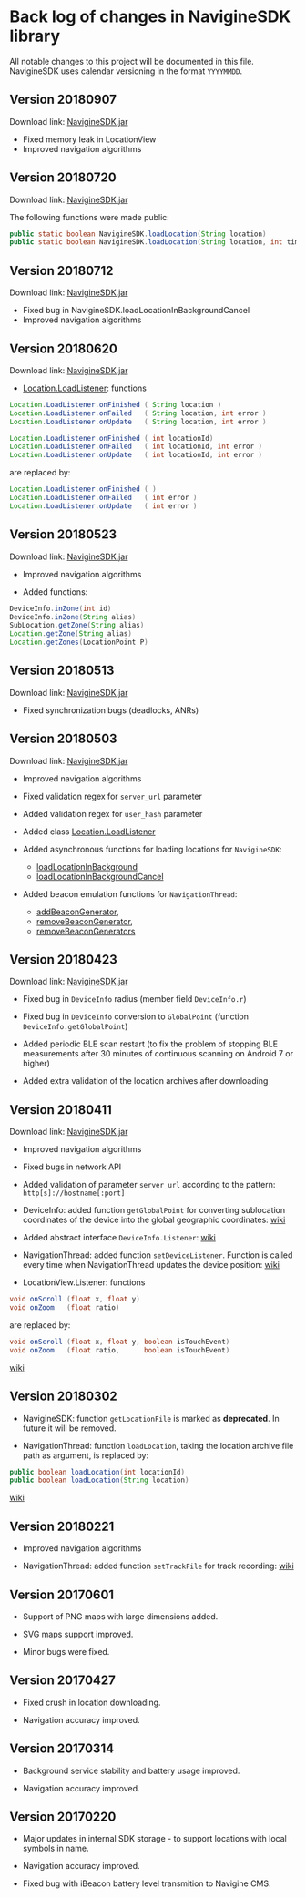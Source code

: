 # Back log of changes in NavigineSDK library

All notable changes to this project will be documented in this file. NavigineSDK
uses calendar versioning in the format `YYYYMMDD`.

## Version 20180907
Download link: [NavigineSDK.jar](https://github.com/Navigine/Android-SDK/blob/47688f140521e483fbdd342a9291062a10fa23b4/libs/NavigineSDK.jar?raw=true)

* Fixed memory leak in LocationView
* Improved navigation algorithms

## Version 20180720
Download link: [NavigineSDK.jar](https://github.com/Navigine/Android-SDK/blob/de4e177cf41bbc2f71b6564710abf46b8763efbc/libs/NavigineSDK.jar?raw=true)

The following functions were made public:
```java
public static boolean NavigineSDK.loadLocation(String location)
public static boolean NavigineSDK.loadLocation(String location, int timeout)
```

## Version 20180712
Download link: [NavigineSDK.jar](https://github.com/Navigine/Android-SDK/blob/d233ffbeb0874ba8c05bbece389f71f63166b433/libs/NavigineSDK.jar?raw=true)

* Fixed bug in NavigineSDK.loadLocationInBackgroundCancel
* Improved navigation algorithms

## Version 20180620
Download link: [NavigineSDK.jar](https://github.com/Navigine/Android-SDK/blob/4e129d99487168b105e51981deaa2aa2dc3f2837/libs/NavigineSDK.jar?raw=true)

* [Location.LoadListener](https://github.com/Navigine/Android-SDK/wiki/Class-Location.LoadListener):
functions
```java
Location.LoadListener.onFinished ( String location )
Location.LoadListener.onFailed   ( String location, int error )
Location.LoadListener.onUpdate   ( String location, int error )

Location.LoadListener.onFinished ( int locationId)
Location.LoadListener.onFailed   ( int locationId, int error )
Location.LoadListener.onUpdate   ( int locationId, int error )
```
are replaced by:
```java
Location.LoadListener.onFinished ( )
Location.LoadListener.onFailed   ( int error )
Location.LoadListener.onUpdate   ( int error )
```

## Version 20180523
Download link: [NavigineSDK.jar](https://github.com/Navigine/Android-SDK/blob/2f46c63ff66b60d34de2be3490a2ab1820d83d91/libs/NavigineSDK.jar?raw=true)

* Improved navigation algorithms

* Added functions:
```java
DeviceInfo.inZone(int id)
DeviceInfo.inZone(String alias)
SubLocation.getZone(String alias)
Location.getZone(String alias)
Location.getZones(LocationPoint P) 
```

## Version 20180513
Download link: [NavigineSDK.jar](https://github.com/Navigine/Android-SDK/blob/f1c725d4b138351002001fed7e48d428d765466b/libs/NavigineSDK.jar?raw=true)

* Fixed synchronization bugs (deadlocks, ANRs)

## Version 20180503
Download link: [NavigineSDK.jar](https://github.com/Navigine/Android-SDK/blob/5a74248a388685f5532976482162b1c5124dc253/NavigineSDK/NavigineSDK.jar?raw=true)

* Improved navigation algorithms

* Fixed validation regex for `server_url` parameter

* Added validation regex for `user_hash` parameter

* Added class [Location.LoadListener](https://github.com/Navigine/Android-SDK/wiki/Class-Location.LoadListener)

* Added asynchronous functions for loading locations for `NavigineSDK`:
  * [loadLocationInBackground](https://github.com/Navigine/Android-SDK/wiki/Class-NavigineSDK#function-loadlocationinbackground)
  * [loadLocationInBackgroundCancel](https://github.com/Navigine/Android-SDK/wiki/Class-NavigineSDK#function-loadlocationinbackgroundCancel)

* Added beacon emulation functions for `NavigationThread`:
  * [addBeaconGenerator](https://github.com/Navigine/Android-SDK/wiki/Class-NavigationThread#function-addbeacongenerator),
  * [removeBeaconGenerator](https://github.com/Navigine/Android-SDK/wiki/Class-NavigationThread#function-removebeacongenerator),
  * [removeBeaconGenerators](https://github.com/Navigine/Android-SDK/wiki/Class-NavigationThread#function-removebeacongenerators)

## Version 20180423
Download link: [NavigineSDK.jar](https://github.com/Navigine/Android-SDK/blob/b9eb40e39166ab873490ef09a8a602863559d466/NavigineSDK/NavigineSDK.jar?raw=true)

* Fixed bug in `DeviceInfo` radius (member field `DeviceInfo.r`)

* Fixed bug in `DeviceInfo` conversion to `GlobalPoint` (function `DeviceInfo.getGlobalPoint`)

* Added periodic BLE scan restart (to fix the problem of stopping BLE measurements after 30 minutes of continuous scanning on Android 7 or higher)

* Added extra validation of the location archives after downloading

## Version 20180411
Download link: [NavigineSDK.jar](https://github.com/Navigine/Android-SDK/raw/d4c0e75ed5b40c266da4561f91a9f1070fd3196c/NavigineSDK/NavigineSDK.jar)

* Improved navigation algorithms

* Fixed bugs in network API

* Added validation of parameter `server_url` according to the pattern:
`http[s]://hostname[:port]`

* DeviceInfo: added function `getGlobalPoint` for converting sublocation
coordinates of the device into the global geographic coordinates:
[wiki](https://github.com/Navigine/Android-SDK/wiki/Class-DeviceInfo#function-getglobalpoint)

* Added abstract interface `DeviceInfo.Listener`:
[wiki](https://github.com/Navigine/Android-SDK/wiki/Class-DeviceInfo.Listener)

* NavigationThread: added function `setDeviceListener`. Function is called every time when NavigationThread updates the device position: [wiki](https://github.com/Navigine/Android-SDK/wiki/Class-NavigationThread#function-setdevicelistener)

* LocationView.Listener: functions
```java
void onScroll (float x, float y)
void onZoom   (float ratio)
```
are replaced by:
```java
void onScroll (float x, float y, boolean isTouchEvent)
void onZoom   (float ratio,      boolean isTouchEvent)
```

[wiki](https://github.com/Navigine/Android-SDK/wiki/Class-LocationView.Listener)

## Version 20180302

* NavigineSDK: function `getLocationFile` is marked as **deprecated**. In future it
will be removed.

* NavigationThread: function `loadLocation`, taking the location archive file
path as argument, is replaced by:
```java
public boolean loadLocation(int locationId)
public boolean loadLocation(String location)
```

[wiki](https://github.com/Navigine/Android-SDK/wiki/Class-NavigationThread#function-loadlocation)

## Version 20180221

* Improved navigation algorithms

* NavigationThread: added function `setTrackFile` for track recording:
[wiki](https://github.com/Navigine/Android-SDK/wiki/Class-NavigationThread#function-settrackfile)

## Version 20170601

* Support of PNG maps with large dimensions added.

* SVG maps support improved.

* Minor bugs were fixed.

## Version 20170427

* Fixed crush in location downloading.

* Navigation accuracy improved.

## Version 20170314

* Background service stability and battery usage improved.

* Navigation accuracy improved.

## Version 20170220

* Major updates in internal SDK storage - to support locations with local symbols in name.

* Navigation accuracy improved.

* Fixed bug with iBeacon battery level transmition to Navigine CMS.
